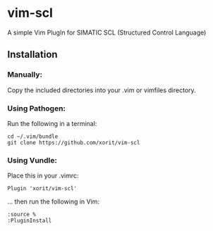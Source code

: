 # vim-scl

A simple Vim PlugIn for SIMATIC SCL (Structured Control Language)

## Installation

### Manually:
Copy the included directories into your .vim or vimfiles directory.

### Using Pathogen:
Run the following in a terminal:
    
    cd ~/.vim/bundle
    git clone https://github.com/xorit/vim-scl
    
### Using Vundle:
Place this in your .vimrc:

    Plugin 'xorit/vim-scl'
  
… then run the following in Vim:

    :source %
    :PluginInstall

